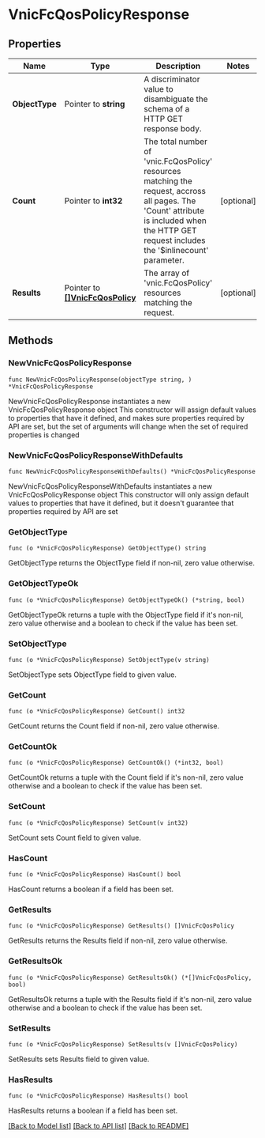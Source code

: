 # VnicFcQosPolicyResponse

## Properties

Name | Type | Description | Notes
------------ | ------------- | ------------- | -------------
**ObjectType** | Pointer to **string** | A discriminator value to disambiguate the schema of a HTTP GET response body. | 
**Count** | Pointer to **int32** | The total number of &#39;vnic.FcQosPolicy&#39; resources matching the request, accross all pages. The &#39;Count&#39; attribute is included when the HTTP GET request includes the &#39;$inlinecount&#39; parameter. | [optional] 
**Results** | Pointer to [**[]VnicFcQosPolicy**](vnic.FcQosPolicy.md) | The array of &#39;vnic.FcQosPolicy&#39; resources matching the request. | [optional] 

## Methods

### NewVnicFcQosPolicyResponse

`func NewVnicFcQosPolicyResponse(objectType string, ) *VnicFcQosPolicyResponse`

NewVnicFcQosPolicyResponse instantiates a new VnicFcQosPolicyResponse object
This constructor will assign default values to properties that have it defined,
and makes sure properties required by API are set, but the set of arguments
will change when the set of required properties is changed

### NewVnicFcQosPolicyResponseWithDefaults

`func NewVnicFcQosPolicyResponseWithDefaults() *VnicFcQosPolicyResponse`

NewVnicFcQosPolicyResponseWithDefaults instantiates a new VnicFcQosPolicyResponse object
This constructor will only assign default values to properties that have it defined,
but it doesn't guarantee that properties required by API are set

### GetObjectType

`func (o *VnicFcQosPolicyResponse) GetObjectType() string`

GetObjectType returns the ObjectType field if non-nil, zero value otherwise.

### GetObjectTypeOk

`func (o *VnicFcQosPolicyResponse) GetObjectTypeOk() (*string, bool)`

GetObjectTypeOk returns a tuple with the ObjectType field if it's non-nil, zero value otherwise
and a boolean to check if the value has been set.

### SetObjectType

`func (o *VnicFcQosPolicyResponse) SetObjectType(v string)`

SetObjectType sets ObjectType field to given value.


### GetCount

`func (o *VnicFcQosPolicyResponse) GetCount() int32`

GetCount returns the Count field if non-nil, zero value otherwise.

### GetCountOk

`func (o *VnicFcQosPolicyResponse) GetCountOk() (*int32, bool)`

GetCountOk returns a tuple with the Count field if it's non-nil, zero value otherwise
and a boolean to check if the value has been set.

### SetCount

`func (o *VnicFcQosPolicyResponse) SetCount(v int32)`

SetCount sets Count field to given value.

### HasCount

`func (o *VnicFcQosPolicyResponse) HasCount() bool`

HasCount returns a boolean if a field has been set.

### GetResults

`func (o *VnicFcQosPolicyResponse) GetResults() []VnicFcQosPolicy`

GetResults returns the Results field if non-nil, zero value otherwise.

### GetResultsOk

`func (o *VnicFcQosPolicyResponse) GetResultsOk() (*[]VnicFcQosPolicy, bool)`

GetResultsOk returns a tuple with the Results field if it's non-nil, zero value otherwise
and a boolean to check if the value has been set.

### SetResults

`func (o *VnicFcQosPolicyResponse) SetResults(v []VnicFcQosPolicy)`

SetResults sets Results field to given value.

### HasResults

`func (o *VnicFcQosPolicyResponse) HasResults() bool`

HasResults returns a boolean if a field has been set.


[[Back to Model list]](../README.md#documentation-for-models) [[Back to API list]](../README.md#documentation-for-api-endpoints) [[Back to README]](../README.md)


